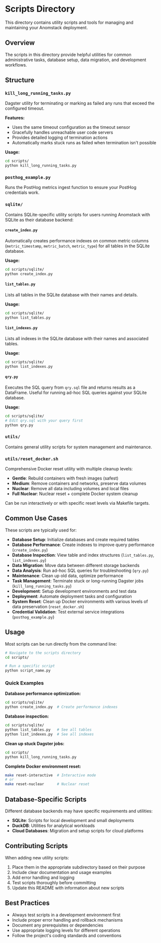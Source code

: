 # Scripts Directory

This directory contains utility scripts and tools for managing and maintaining your Anomstack deployment.

## Overview

The scripts in this directory provide helpful utilities for common administrative tasks, database setup, data migration, and development workflows.

## Structure

### `kill_long_running_tasks.py`
Dagster utility for terminating or marking as failed any runs that exceed the configured timeout. 

**Features:**
- Uses the same timeout configuration as the timeout sensor
- Gracefully handles unreachable user code servers
- Provides detailed logging of termination actions
- Automatically marks stuck runs as failed when termination isn't possible

**Usage:**
```bash
cd scripts/
python kill_long_running_tasks.py
```

### `posthog_example.py`
Runs the PostHog metrics ingest function to ensure your PostHog credentials work.

### `sqlite/`
Contains SQLite-specific utility scripts for users running Anomstack with SQLite as their database backend:

#### `create_index.py`
Automatically creates performance indexes on common metric columns (`metric_timestamp`, `metric_batch`, `metric_type`) for all tables in the SQLite database.

**Usage:**
```bash
cd scripts/sqlite/
python create_index.py
```

#### `list_tables.py`
Lists all tables in the SQLite database with their names and details.

**Usage:**
```bash
cd scripts/sqlite/
python list_tables.py
```

#### `list_indexes.py`
Lists all indexes in the SQLite database with their names and associated tables.

**Usage:**
```bash
cd scripts/sqlite/
python list_indexes.py
```

#### `qry.py`
Executes the SQL query from `qry.sql` file and returns results as a DataFrame. Useful for running ad-hoc SQL queries against your SQLite database.

**Usage:**
```bash
cd scripts/sqlite/
# Edit qry.sql with your query first
python qry.py
```

### `utils/`
Contains general utility scripts for system management and maintenance.

### `utils/reset_docker.sh`
Comprehensive Docker reset utility with multiple cleanup levels:
- **Gentle**: Rebuild containers with fresh images (safest)
- **Medium**: Remove containers and networks, preserve data volumes
- **Nuclear**: Remove all data including volumes and local files
- **Full Nuclear**: Nuclear reset + complete Docker system cleanup

Can be run interactively or with specific reset levels via Makefile targets.

## Common Use Cases

These scripts are typically used for:

- **Database Setup**: Initialize databases and create required tables
- **Database Performance**: Create indexes to improve query performance (`create_index.py`)
- **Database Inspection**: View table and index structures (`list_tables.py`, `list_indexes.py`)
- **Data Migration**: Move data between different storage backends
- **Data Analysis**: Run ad-hoc SQL queries for troubleshooting (`qry.py`)
- **Maintenance**: Clean up old data, optimize performance
- **Task Management**: Terminate stuck or long-running Dagster jobs (`kill_long_running_tasks.py`)
- **Development**: Setup development environments and test data
- **Deployment**: Automate deployment tasks and configuration
- **System Reset**: Clean up Docker environments with various levels of data preservation (`reset_docker.sh`)
- **Credential Validation**: Test external service integrations (`posthog_example.py`)

## Usage

Most scripts can be run directly from the command line:

```bash
# Navigate to the scripts directory
cd scripts/

# Run a specific script
python script_name.py
```

### Quick Examples

**Database performance optimization:**
```bash
cd scripts/sqlite/
python create_index.py  # Create performance indexes
```

**Database inspection:**
```bash
cd scripts/sqlite/
python list_tables.py   # See all tables
python list_indexes.py  # See all indexes
```

**Clean up stuck Dagster jobs:**
```bash
cd scripts/
python kill_long_running_tasks.py
```

**Complete Docker environment reset:**
```bash
make reset-interactive  # Interactive mode
# or
make reset-nuclear      # Nuclear reset
```

## Database-Specific Scripts

Different database backends may have specific requirements and utilities:

- **SQLite**: Scripts for local development and small deployments
- **DuckDB**: Utilities for analytical workloads
- **Cloud Databases**: Migration and setup scripts for cloud platforms

## Contributing Scripts

When adding new utility scripts:

1. Place them in the appropriate subdirectory based on their purpose
2. Include clear documentation and usage examples
3. Add error handling and logging
4. Test scripts thoroughly before committing
5. Update this README with information about new scripts

## Best Practices

- Always test scripts in a development environment first
- Include proper error handling and rollback mechanisms
- Document any prerequisites or dependencies
- Use appropriate logging levels for different operations
- Follow the project's coding standards and conventions
